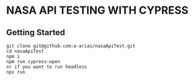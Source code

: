 # NASA API TESTING WITH CYPRESS

## Getting Started
```
git clone git@github.com:a-arias/nasaApiTest.git
cd nasaApiTest
npm i
npm run cypress:open
or if you want to run headless
npx run
```